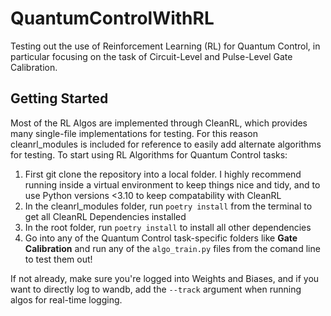 # QuantumControlWithRL
Testing out the use of Reinforcement Learning (RL) for Quantum Control, in particular focusing on the task of Circuit-Level and Pulse-Level Gate Calibration.

## Getting Started
Most of the RL Algos are implemented through CleanRL, which provides many single-file implementations for testing. For this reason cleanrl_modules is included for reference to easily add alternate algorithms for testing. To start using RL Algorithms for Quantum Control tasks:
1. First git clone the repository into a local folder. I highly recommend running inside a virtual environment to keep things nice and tidy, and to use Python versions <3.10 to keep compatability with CleanRL
2. In the cleanrl_modules folder, run `poetry install` from the terminal to get all CleanRL Dependencies installed
3. In the root folder, run `poetry install` to install all other dependencies
4. Go into any of the Quantum Control task-specific folders like **Gate Calibration** and run any of the `algo_train.py` files from the comand line to test them out!

If not already, make sure you're logged into Weights and Biases, and if you want to directly log to wandb, add the `--track` argument when running algos for real-time logging.
